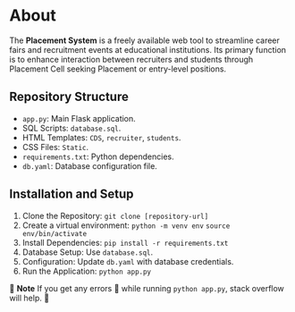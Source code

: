 # About

The **Placement System** is a freely available web tool to streamline career fairs and recruitment events at educational institutions. Its primary function is to enhance interaction between recruiters and students through Placement Cell seeking Placement or entry-level positions.

## Repository Structure

- `app.py`: Main Flask application.
- SQL Scripts: `database.sql`.
- HTML Templates: `CDS`, `recruiter`, `students`.
- CSS Files: `Static`.
- `requirements.txt`: Python dependencies.
- `db.yaml`: Database configuration file.

## Installation and Setup

1. Clone the Repository: `git clone [repository-url]`
2. Create a virtual environment:
   `python -m venv env`
   `source env/bin/activate`
3. Install Dependencies: `pip install -r requirements.txt`
4. Database Setup: Use `database.sql`.
5. Configuration: Update `db.yaml` with database credentials.
6. Run the Application: `python app.py`

:pushpin: **Note** If you get any errors :face_with_thermometer: while running `python app.py`, stack overflow will help. :slightly_smiling_face:
